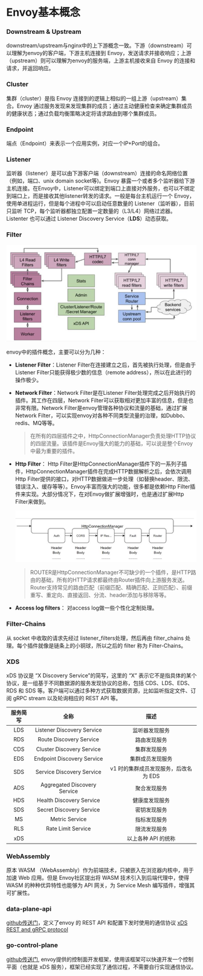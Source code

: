 # Envoy基本概念



### Downstream & Upstream

downstream/upstream与nginx中的上下游概念一致。下游（downstream）可以理解为envoy的客户端，下游主机连接到 Envoy，发送请求并接收响应；上游（upstream）则可以理解为envoy的服务端，上游主机接收来自 Envoy 的连接和请求，并返回响应。




### Cluster

集群（cluster）是指 Envoy 连接到的逻辑上相似的一组上游（upstream）集合。Envoy 通过服务发现来发现集群的成员；通过主动健康检查来确定集群成员的健康状态；通过负载均衡策略决定将请求路由到哪个集群成员。



### Endpoint 

端点（Endpoint）来表示一个应用实例，对应一个IP+Port的组合。



### Listener

监听器（listener）是可以由下游客户端（downstream）连接的命名网络位置（例如，端口、unix domain socket等)。Envoy 暴露一个或者多个监听器给下游主机连接。在Envoy中，Listener可以绑定到端口上直接对外服务，也可以不绑定到端口上，而是接收其他listener转发的请求。一般是每台主机运行一个 Envoy，使用单进程运行，但是每个进程中可以启动任意数量的 Listener（监听器），目前只监听 TCP，每个监听器都独立配置一定数量的（L3/L4）网络过滤器。Listenter 也可以通过 Listener Discovery Service（**LDS**）动态获取。



### Filter

![](../static/img/envoy-concepts/envoy.png)

envoy中的插件概念，主要可以分为几种：

+ **Listener Filter**：Listener Filter在连接建立之后，首先被执行处理，但是由于Listener Filter只能获得极少数的信息（remote address），所以在此进行的操作极少。

+ **Network Filter**：Network Filter是在Listener Filter处理完成之后开始执行的插件。其工作在四层，Network Filter可以获取相对更加丰富的信息，但是也非常有限。Network Filter是envoy管理各种协议和流量的基础，通过扩展Network Filter，可以实现envoy对各种不同类型流量的治理，如Dubbo、redis、MQ等等。

  >在所有的四层插件之中，HttpConnectionManager负责处理HTTP协议的四层流量。该插件是Envoy强大的能力的基础，可以说是整个Envoy中最为重要的插件。

+ **Http Filter**： Http Filter是HttpConnectionManager插件下的一系列子插件，HttpConnectionManager插件在完成HTTP数据解析之后，会依次调用Http Filter提供的接口，对HTTP数据做进一步处理（如替换header、限流、错误注入、缓存等等）。Envoy丰富而强大的功能，很多都是依赖Http Filter插件来实现。大部分情况下，在对Envoy做扩展增强时，也是通过扩展Http Filter来做到。

  ![](../static/img/envoy-concepts/envoy-http-filter-manager.png)

  > ROUTER是HttpConnectionManager不可缺少的一个插件，是HTTP路由的基础，所有的HTTP请求都最终由Router插件向上游服务发送。Router支持常见的路由匹配（前缀匹配、精确匹配、正则匹配）、前缀重写、重定向、直接返回、分流、header添加与移除等等。

+ **Access log filters**： 对access log做一些个性化定制处理。



### Filter-Chains

从 socket 中收取的请求先经过 listener_filters处理，然后再由 filter_chains 处理。每个插件就像是链条上的小铜球，所以之后的 filter 称为 Filter-Chains。



### XDS

xDS 协议是 “X Discovery Service”的简写，这里的 “X” 表示它不是指具体的某个协议，是一组基于不同数据源的服务发现协议的总称，包括 CDS、LDS、EDS、RDS 和 SDS 等。客户端可以通过多种方式获取数据资源，比如监听指定文件、订阅 gRPC stream 以及轮询相应的 REST API 等。

|  服务简写  |              全称            |                描述                 |
| :------: | :--------------------------: | :--------------------------------: |
|   LDS    |  Listener Discovery Service  |            监听器发现服务             |
|   RDS    | Route Discovery Service      |             路由发现服务             |
|   CDS    | Cluster Discovery Service    |             集群发现服务             |
|   EDS    | Endpoint Discovery Service   |           集群成员发现服务            |
|   SDS    | Service Discovery Service    | v1 时的集群成员发现服务，后改名为 EDS   |
|   ADS    | Aggregated Discovery Service |             聚合发现服务              |
|   HDS    | Health Discovery Service     |            健康度发现服务             |
|   SDS    | Secret Discovery Service     |             密钥发现服务              |
|    MS    | Metric Service               |             指标发现服务              |
|   RLS    | Rate Limit Service           |             限流发现服务              |
|   xDS    |                              |          以上各种 API 的统称          |



### WebAssembly

原本 WASM （WebAssembly）作为前端技术，只被嵌入在浏览器内核中，用于加速 Web 应用。但是 Envoy社区提出将 WASM 技术引入到后端代理中，使得 WASM 的种种优异特性也能够为 API 网关，为 Service Mesh 编写插件，增强其可扩展性。



### data-plane-api

[github传送门](https://github.com/envoyproxy/data-plane-api/)，定义了envoy 的 REST API 和配置下发时使用的通信协议 [xDS REST and gRPC protocol](https://www.envoyproxy.io/docs/envoy/latest/api-docs/xds_protocol)



### go-control-plane

[github传送门](https://github.com/envoyproxy/go-control-plane), envoy提供的控制面开发框架，使用该框架可以快速开发一个控制平面（也就是 xDS 服务），框架已经实现了通信过程，不需要自行实现通信协议。













